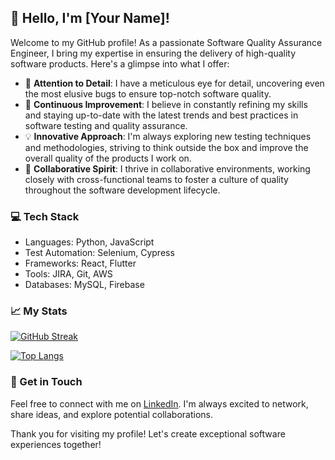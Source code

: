 ## :wave: Hello, I'm [Your Name]!

Welcome to my GitHub profile! As a passionate Software Quality Assurance Engineer, I bring my expertise in ensuring the delivery of high-quality software products. Here's a glimpse into what I offer:

- :mag_right: **Attention to Detail**: I have a meticulous eye for detail, uncovering even the most elusive bugs to ensure top-notch software quality.
- :rocket: **Continuous Improvement**: I believe in constantly refining my skills and staying up-to-date with the latest trends and best practices in software testing and quality assurance.
- :bulb: **Innovative Approach**: I'm always exploring new testing techniques and methodologies, striving to think outside the box and improve the overall quality of the products I work on.
- :handshake: **Collaborative Spirit**: I thrive in collaborative environments, working closely with cross-functional teams to foster a culture of quality throughout the software development lifecycle.

### :computer: Tech Stack

- Languages: Python, JavaScript
- Test Automation: Selenium, Cypress
- Frameworks: React, Flutter
- Tools: JIRA, Git, AWS
- Databases: MySQL, Firebase

### :chart_with_upwards_trend: My Stats

[![GitHub Streak](http://github-readme-streak-stats.herokuapp.com?user=zahedcse)](https://git.io/streak-stats)

[![Top Langs](https://github-readme-stats.vercel.app/api/top-langs/?username=Zahedcse&layout=compact&theme=vision-friendly-dark)](https://github.com/Zahedcse/github-readme-stats)

### :email: Get in Touch

Feel free to connect with me on [LinkedIn](https://www.linkedin.com/in/md-zahed-alam/). I'm always excited to network, share ideas, and explore potential collaborations.

Thank you for visiting my profile! Let's create exceptional software experiences together!
